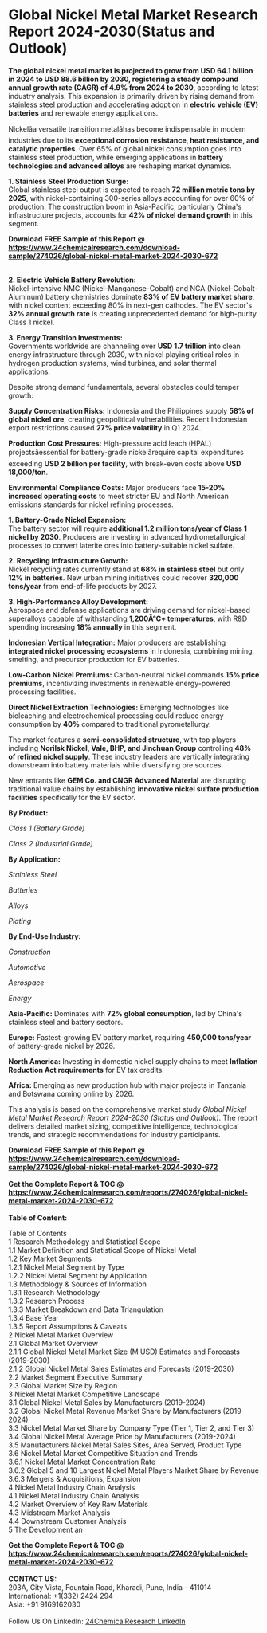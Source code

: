 <h1>Global Nickel Metal Market Research Report 2024-2030(Status and Outlook)</h1><p><strong>The global nickel metal market is projected to grow from <strong>USD 64.1 billion in 2024 to USD 88.6 billion by 2030</strong>, registering a steady compound annual growth rate (CAGR) of 4.9% from 2024 to 2030</strong>, according to latest industry analysis. This expansion is primarily driven by rising demand from stainless steel production and accelerating adoption in <strong>electric vehicle (EV) batteries</strong> and renewable energy applications.</p><p>Nickelâa versatile transition metalâhas become indispensable in modern industries due to its <strong>exceptional corrosion resistance, heat resistance, and catalytic properties</strong>. Over 65% of global nickel consumption goes into stainless steel production, while emerging applications in <strong>battery technologies and advanced alloys</strong> are reshaping market dynamics.</p><p><strong>1. Stainless Steel Production Surge:</strong><br>
Global stainless steel output is expected to reach <strong>72 million metric tons by 2025</strong>, with nickel-containing 300-series alloys accounting for over 60% of production. The construction boom in Asia-Pacific, particularly China's infrastructure projects, accounts for <strong>42% of nickel demand growth</strong> in this segment.</p><div><b>Download FREE Sample of this Report @ 
            <a href="https://www.24chemicalresearch.com/download-sample/274026/global-nickel-metal-market-2024-2030-672">
            https://www.24chemicalresearch.com/download-sample/274026/global-nickel-metal-market-2024-2030-672</a></b></div><br><p><strong>2. Electric Vehicle Battery Revolution:</strong><br>
Nickel-intensive NMC (Nickel-Manganese-Cobalt) and NCA (Nickel-Cobalt-Aluminum) battery chemistries dominate <strong>83% of EV battery market share</strong>, with nickel content exceeding 80% in next-gen cathodes. The EV sector's <strong>32% annual growth rate</strong> is creating unprecedented demand for high-purity Class 1 nickel.</p><p><strong>3. Energy Transition Investments:</strong><br>
Governments worldwide are channeling over <strong>USD 1.7 trillion</strong> into clean energy infrastructure through 2030, with nickel playing critical roles in hydrogen production systems, wind turbines, and solar thermal applications.</p><p>Despite strong demand fundamentals, several obstacles could temper growth:</p><p><strong>Supply Concentration Risks:</strong> Indonesia and the Philippines supply <strong>58% of global nickel ore</strong>, creating geopolitical vulnerabilities. Recent Indonesian export restrictions caused <strong>27% price volatility</strong> in Q1 2024.</p><p><strong>Production Cost Pressures:</strong> High-pressure acid leach (HPAL) projectsâessential for battery-grade nickelârequire capital expenditures exceeding <strong>USD 2 billion per facility</strong>, with break-even costs above <strong>USD 18,000/ton</strong>.</p><p><strong>Environmental Compliance Costs:</strong> Major producers face <strong>15-20% increased operating costs</strong> to meet stricter EU and North American emissions standards for nickel refining processes.</p><p><strong>1. Battery-Grade Nickel Expansion:</strong><br>
The battery sector will require <strong>additional 1.2 million tons/year of Class 1 nickel by 2030</strong>. Producers are investing in advanced hydrometallurgical processes to convert laterite ores into battery-suitable nickel sulfate.</p><p><strong>2. Recycling Infrastructure Growth:</strong><br>
Nickel recycling rates currently stand at <strong>68% in stainless steel</strong> but only <strong>12% in batteries</strong>. New urban mining initiatives could recover <strong>320,000 tons/year</strong> from end-of-life products by 2027.</p><p><strong>3. High-Performance Alloy Development:</strong><br>
Aerospace and defense applications are driving demand for nickel-based superalloys capable of withstanding <strong>1,200Â°C+ temperatures</strong>, with R&amp;D spending increasing <strong>18% annually</strong> in this segment.</p><p><strong>Indonesian Vertical Integration:</strong> Major producers are establishing <strong>integrated nickel processing ecosystems</strong> in Indonesia, combining mining, smelting, and precursor production for EV batteries.</p><p><strong>Low-Carbon Nickel Premiums:</strong> Carbon-neutral nickel commands <strong>15% price premiums</strong>, incentivizing investments in renewable energy-powered processing facilities.</p><p><strong>Direct Nickel Extraction Technologies:</strong> Emerging technologies like bioleaching and electrochemical processing could reduce energy consumption by <strong>40%</strong> compared to traditional pyrometallurgy.</p><p>The market features a <strong>semi-consolidated structure</strong>, with top players including <strong>Norilsk Nickel, Vale, BHP, and Jinchuan Group</strong> controlling <strong>48% of refined nickel supply</strong>. These industry leaders are vertically integrating downstream into battery materials while diversifying ore sources.</p><p>New entrants like <strong>GEM Co. and CNGR Advanced Material</strong> are disrupting traditional value chains by establishing <strong>innovative nickel sulfate production facilities</strong> specifically for the EV sector.</p><p><strong>By Product:</strong></p><p><em>Class 1 (Battery Grade)</em></p><p><em>Class 2 (Industrial Grade)</em></p><p><strong>By Application:</strong></p><p><em>Stainless Steel</em></p><p><em>Batteries</em></p><p><em>Alloys</em></p><p><em>Plating</em></p><p><strong>By End-Use Industry:</strong></p><p><em>Construction</em></p><p><em>Automotive</em></p><p><em>Aerospace</em></p><p><em>Energy</em></p><p><strong>Asia-Pacific:</strong> Dominates with <strong>72% global consumption</strong>, led by China's stainless steel and battery sectors.</p><p><strong>Europe:</strong> Fastest-growing EV battery market, requiring <strong>450,000 tons/year</strong> of battery-grade nickel by 2026.</p><p><strong>North America:</strong> Investing in domestic nickel supply chains to meet <strong>Inflation Reduction Act requirements</strong> for EV tax credits.</p><p><strong>Africa:</strong> Emerging as new production hub with major projects in Tanzania and Botswana coming online by 2026.</p><p>This analysis is based on the comprehensive market study <em>Global Nickel Metal Market Research Report 2024-2030 (Status and Outlook)</em>. The report delivers detailed market sizing, competitive intelligence, technological trends, and strategic recommendations for industry participants.</p><div><b>Download FREE Sample of this Report @ 
            <a href="https://www.24chemicalresearch.com/download-sample/274026/global-nickel-metal-market-2024-2030-672">
            https://www.24chemicalresearch.com/download-sample/274026/global-nickel-metal-market-2024-2030-672</a></b></div><br><div><b>Get the Complete Report & TOC @ 
            <a href="https://www.24chemicalresearch.com/reports/274026/global-nickel-metal-market-2024-2030-672">
            https://www.24chemicalresearch.com/reports/274026/global-nickel-metal-market-2024-2030-672</a></b></div><br>
            <b>Table of Content:</b><p>Table of Contents<br />
1 Research Methodology and Statistical Scope<br />
1.1 Market Definition and Statistical Scope of Nickel Metal<br />
1.2 Key Market Segments<br />
1.2.1 Nickel Metal Segment by Type<br />
1.2.2 Nickel Metal Segment by Application<br />
1.3 Methodology & Sources of Information<br />
1.3.1 Research Methodology<br />
1.3.2 Research Process<br />
1.3.3 Market Breakdown and Data Triangulation<br />
1.3.4 Base Year<br />
1.3.5 Report Assumptions & Caveats<br />
2 Nickel Metal Market Overview<br />
2.1 Global Market Overview<br />
2.1.1 Global Nickel Metal Market Size (M USD) Estimates and Forecasts (2019-2030)<br />
2.1.2 Global Nickel Metal Sales Estimates and Forecasts (2019-2030)<br />
2.2 Market Segment Executive Summary<br />
2.3 Global Market Size by Region<br />
3 Nickel Metal Market Competitive Landscape<br />
3.1 Global Nickel Metal Sales by Manufacturers (2019-2024)<br />
3.2 Global Nickel Metal Revenue Market Share by Manufacturers (2019-2024)<br />
3.3 Nickel Metal Market Share by Company Type (Tier 1, Tier 2, and Tier 3)<br />
3.4 Global Nickel Metal Average Price by Manufacturers (2019-2024)<br />
3.5 Manufacturers Nickel Metal Sales Sites, Area Served, Product Type<br />
3.6 Nickel Metal Market Competitive Situation and Trends<br />
3.6.1 Nickel Metal Market Concentration Rate<br />
3.6.2 Global 5 and 10 Largest Nickel Metal Players Market Share by Revenue<br />
3.6.3 Mergers & Acquisitions, Expansion<br />
4 Nickel Metal Industry Chain Analysis<br />
4.1 Nickel Metal Industry Chain Analysis<br />
4.2 Market Overview of Key Raw Materials<br />
4.3 Midstream Market Analysis<br />
4.4 Downstream Customer Analysis<br />
5 The Development an</p><div><b>Get the Complete Report & TOC @ 
            <a href="https://www.24chemicalresearch.com/reports/274026/global-nickel-metal-market-2024-2030-672">
            https://www.24chemicalresearch.com/reports/274026/global-nickel-metal-market-2024-2030-672</a></b></div><br><b>CONTACT US:</b><br>
            203A, City Vista, Fountain Road, Kharadi, Pune, India - 411014<br>
            International: +1(332) 2424 294<br>
            Asia: +91 9169162030 <br><br>
            Follow Us On LinkedIn: <a href="https://www.linkedin.com/company/24chemicalresearch/">24ChemicalResearch LinkedIn</a>